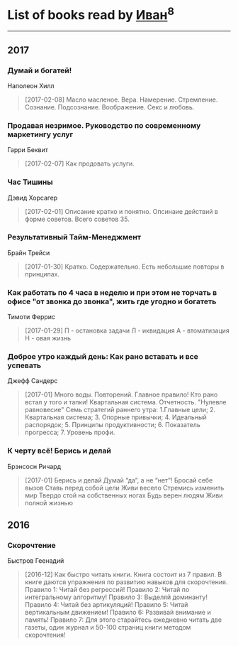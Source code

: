 # List of books read by [Иван](https://plus.google.com/111223381196748176136)<sup>8</sup>
---

## 2017

### Думай и богатей!
Наполеон Хилл
> [2017-02-08] Масло масленое. Вера. Намерение. Стремление. Сознание. Подсознание. Воображение. Секс и любовь.


### Продавая незримое. Руководство по современному маркетингу услуг
Гарри Беквит
> [2017-02-07] Как продовать услуги.


### Час Тишины
Дэвид Хорсагер
> [2017-02-01] Описание кратко и понятно. Опсинаие действий в форме советов. Всего советов 35.


### Результативный Тайм-Менеджмент
Брайн Трейси
> [2017-01-30] Кратко. Содержательно. Есть небольшие повторы в принципах.


### Как работать по 4 часа в неделю и при этом не торчать в офисе "от звонка до звонка", жить где угодно и богатеть
Тимоти Феррис
> [2017-01-29] П - остановка задачи
> Л - иквидация
> А - втоматизация
> Н - овая жизнь


### Доброе утро каждый день: Как рано вставать и все успевать
Джефф Сандерс
> [2017-01] Много воды. Повторений. Главное правило! Кто рано встал у того и тапки! Квартальная система. Отчетность. "Нулевле равновесие" Семь стратегий раннего утра: 1.Главные цели; 2. Квартальная система; 3. Опорные привычки; 4. Идеальный распорядок; 5. Принципы продуктивности; 6. Показатель прогресса; 7. Уровень профи.


### К черту всё! Берись и делай
Брэнсосн Ричард
> [2017-01] Берись и делай
> Думай “да”, а не “нет”!
> Бросай себе вызов
> Ставь перед собой цели
> Живи весело
> Стремись изменить мир
> Твердо стой на собственных ногах
> Будь верен людям
> Живи полной жизнью



## 2016

### Скорочтение
Быстров Геенадий
> [2016-12] Как быстро читать книги. Книга состоит из 7 правил. В книге даются упражнения по развитию навыков для скорочтения. Правило 1: Читай без регрессий! Правило 2: Читай по интегральному алгоритму! Правило 3: Выделяй доминанту! Правило 4: Читай без артикуляций! Правило 5: Читай вертикальным движением! Правило 6: Развивай внимание и память! Правило 7: Для этого старайтесь ежедневно читать две газеты, один журнал и 50-100 страниц книги методом скорочтения!



